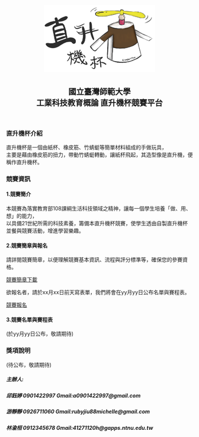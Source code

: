 <!DOCTYPE html>
<html lang="zh-Hant-TW">
  <head>
    <meta charset="UTF-8">
    <link rel="stylesheet" href="css/reset.css">
    <link rel="stylesheet" href="css/industry.css">
    <title>工業科技教育概論 直升機盃賽</title>
  </head>
  <body>
    <header>
    <h1>
    <img src="helicopter.png" alt="直升機杯"
        width="300px"
        height="180px">
    </h1>
    <h2>
        國立臺灣師範大學<br>
        工業科技教育概論 直升機杯競賽平台
    </h2>
    </header>
    <main>
        <article>
            <h3>直升機杯介紹</h3>
            <p>
                直升機杯是一個由紙杯、橡皮筋、竹蜻蜓等簡單材料組成的手做玩具，<br>
                主要是藉由橡皮筋的扭力，帶動竹蜻蜓轉動，讓紙杯飛起，其造型像是直升機，便稱作直升機杯。
            </p>
            <h3>競賽資訊</h3>
            <h4>1.競賽簡介</h4>
            <p>
                本競賽為落實教育部108課綱生活科技領域之精神，讓每一個學生培養「做、用、想」的能力，<br>
                以具備21世紀所需的科技素養，籌備本直升機杯競賽，使學生透由自製直升機杯並餐與競賽活動，增進學習樂趣。
            </p>
            <section>
            <h4>2.競賽簡章與報名</h4>
            <p>請詳閱競賽簡章，以便理解競賽基本資訊、流程與評分標準等，確保您的參賽資格。</p>
            <a href="#">競賽簡章下載</a>
            <p>欲報名者，請於xx月xx日前天寫表單，我們將會在yy月yy日公布名單與賽程表。</p>
            <a href="#">競賽報名</a>
            </section>
            <section>
            <h4>3.競賽名單與賽程表</h4>
            <p>(於yy月yy日公布，敬請期待)</p>
            </section>
            <h3>獎項說明</h3>
            <p>(待公布，敬請期待)</p>
        </article>
    <footer>
        <h5>主辦人:</h5>
        <h5>邱鈺婷 0901422997 Gmail:a0901422997@gmail.com </h5> 
        <h5>游靜靜 0926711060 Gmail:rubyjiu88michelle@gmail.com </h5>
        <h5>林渝桓 0912345678 Gmail:41271120h@gapps.ntnu.edu.tw </h5>
    </footer>
    </main>

  </body>
</html>
